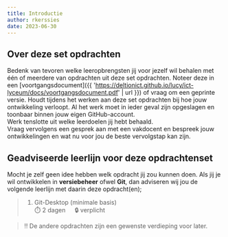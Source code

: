 ```yaml
---
title: Introductie
author: rkerssies
date: 2023-06-30
---
```


## Over deze set opdrachten
Bedenk van tevoren welke leeropbrengsten jij voor jezelf wil behalen met één of meerdere van opdrachten
uit deze set opdrachten. Noteer deze in een [voortgangsdocument]({{ 'https://deltionict.github.io/lucy/ict-lyceum/docs/voortgangsdocument.pdf' | url }})
of vraag om een geprinte versie. Houdt tijdens het werken aan deze set opdrachten bij hoe jouw ontwikkeling verloopt.
Al het werk moet in ieder geval zijn opgeslagen en toonbaar binnen jouw eigen GitHub-account.   
Werk tenslotte uit welke leerdoelen jij hebt behaald. <br>
Vraag vervolgens een gesprek aan met een vakdocent en bespreek jouw ontwikkelingen en wat nu voor jou de beste vervolgstap kan zijn.

## Geadviseerde leerlijn voor deze opdrachtenset
Mocht je zelf geen idee hebben welk opdracht jij zou kunnen doen.
Als jij je wil ontwikkelen in **versiebeheer** ofwel **Git**, dan adviseren wij jou de
volgende leerlijn met daarin deze opdracht(en);
> 1.  Git-Desktop (minimale basis)<br>
> ⏱️ 2 dagen &emsp;  🔒 verplicht

> ‼️ De andere opdrachten zijn een gewenste verdieping voor later.




